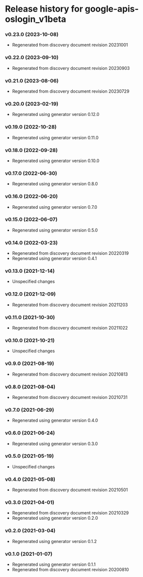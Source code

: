 # Release history for google-apis-oslogin_v1beta

### v0.23.0 (2023-10-08)

* Regenerated from discovery document revision 20231001

### v0.22.0 (2023-09-10)

* Regenerated from discovery document revision 20230903

### v0.21.0 (2023-08-06)

* Regenerated from discovery document revision 20230729

### v0.20.0 (2023-02-19)

* Regenerated using generator version 0.12.0

### v0.19.0 (2022-10-28)

* Regenerated using generator version 0.11.0

### v0.18.0 (2022-09-28)

* Regenerated using generator version 0.10.0

### v0.17.0 (2022-06-30)

* Regenerated using generator version 0.8.0

### v0.16.0 (2022-06-20)

* Regenerated using generator version 0.7.0

### v0.15.0 (2022-06-07)

* Regenerated using generator version 0.5.0

### v0.14.0 (2022-03-23)

* Regenerated from discovery document revision 20220319
* Regenerated using generator version 0.4.1

### v0.13.0 (2021-12-14)

* Unspecified changes

### v0.12.0 (2021-12-09)

* Regenerated from discovery document revision 20211203

### v0.11.0 (2021-10-30)

* Regenerated from discovery document revision 20211022

### v0.10.0 (2021-10-21)

* Unspecified changes

### v0.9.0 (2021-08-19)

* Regenerated from discovery document revision 20210813

### v0.8.0 (2021-08-04)

* Regenerated from discovery document revision 20210731

### v0.7.0 (2021-06-29)

* Regenerated using generator version 0.4.0

### v0.6.0 (2021-06-24)

* Regenerated using generator version 0.3.0

### v0.5.0 (2021-05-19)

* Unspecified changes

### v0.4.0 (2021-05-08)

* Regenerated from discovery document revision 20210501

### v0.3.0 (2021-04-01)

* Regenerated from discovery document revision 20210329
* Regenerated using generator version 0.2.0

### v0.2.0 (2021-03-04)

* Regenerated using generator version 0.1.2

### v0.1.0 (2021-01-07)

* Regenerated using generator version 0.1.1
* Regenerated from discovery document revision 20200810

